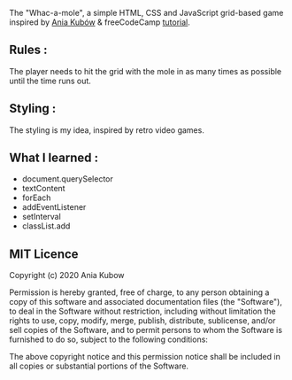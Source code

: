 The "Whac-a-mole", a simple HTML, CSS and JavaScript grid-based game inspired by [Ania Kubów](https://github.com/kubowania/whac-a-mole) & freeCodeCamp [tutorial](https://www.youtube.com/watch?v=ec8vSKJuZTk&t=1s).

## Rules :
The player needs to hit the grid with the mole in as many times as possible until the time runs out. 

## Styling :
The styling is my idea, inspired by retro video games.

## What I learned :
* document.querySelector
* textContent
* forEach
* addEventListener
* setInterval
* classList.add

## MIT Licence
Copyright (c) 2020 Ania Kubow

Permission is hereby granted, free of charge, to any person obtaining a copy of this software and associated documentation files (the "Software"), to deal in the Software without restriction, including without limitation the rights to use, copy, modify, merge, publish, distribute, sublicense, and/or sell copies of the Software, and to permit persons to whom the Software is furnished to do so, subject to the following conditions:

The above copyright notice and this permission notice shall be included in all copies or substantial portions of the Software.
